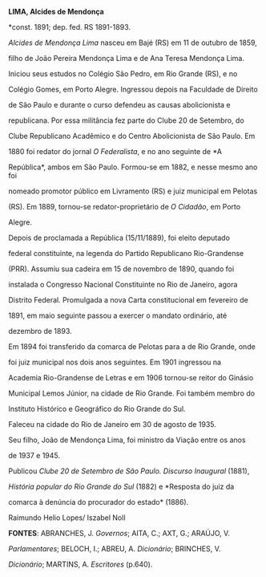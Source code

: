 **LIMA, Alcides de Mendonça**



\*const. 1891; dep. fed. RS 1891-1893.



*Alcides de Mendonça Lima* nasceu em Bajé (RS) em 11 de outubro de 1859,

filho de João Pereira Mendonça Lima e de Ana Teresa Mendonça Lima.



Iniciou seus estudos no Colégio São Pedro, em Rio Grande (RS), e no

Colégio Gomes, em Porto Alegre. Ingressou depois na Faculdade de Direito

de São Paulo e durante o curso defendeu as causas abolicionista e

republicana. Por essa militância fez parte do Clube 20 de Setembro, do

Clube Republicano Acadêmico e do Centro Abolicionista de São Paulo. Em

1880 foi redator do jornal *O Federalista*, e no ano seguinte de *A

República*, ambos em São Paulo. Formou-se em 1882, e nesse mesmo ano foi

nomeado promotor público em Livramento (RS) e juiz municipal em Pelotas

(RS). Em 1889, tornou-se redator-proprietário de *O Cidadão*, em Porto

Alegre.



Depois de proclamada a República (15/11/1889), foi eleito deputado

federal constituinte, na legenda do Partido Republicano Rio-Grandense

(PRR). Assumiu sua cadeira em 15 de novembro de 1890, quando foi

instalada o Congresso Nacional Constituinte no Rio de Janeiro, agora

Distrito Federal. Promulgada a nova Carta constitucional em fevereiro de

1891, em maio seguinte passou a exercer o mandato ordinário, até

dezembro de 1893.



Em 1894 foi transferido da comarca de Pelotas para a de Rio Grande, onde

foi juiz municipal nos dois anos seguintes. Em 1901 ingressou na

Academia Rio-Grandense de Letras e em 1906 tornou-se reitor do Ginásio

Municipal Lemos Júnior, na cidade de Rio Grande. Foi também membro do

Instituto Histórico e Geográfico do Rio Grande do Sul.



Faleceu na cidade do Rio de Janeiro em 30 de agosto de 1935.



Seu filho, João de Mendonça Lima, foi ministro da Viação entre os anos

de 1937 e 1945.



Publicou *Clube 20 de Setembro de São Paulo. Discurso Inaugural* (1881),

*História popular do Rio Grande do Sul* (1882) e *Resposta do juiz da

comarca à denúncia do procurador do estado* (1886).



Raimundo Helio Lopes/ Iszabel Noll



**FONTES**: ABRANCHES, J. *Governos*; AITA, C.; AXT, G.; ARAÚJO, V.

*Parlamentares*; BELOCH, I.; ABREU, A. *Dicionário*; BRINCHES, V.

*Dicionário*; MARTINS, A. *Escritores* (p.640).

